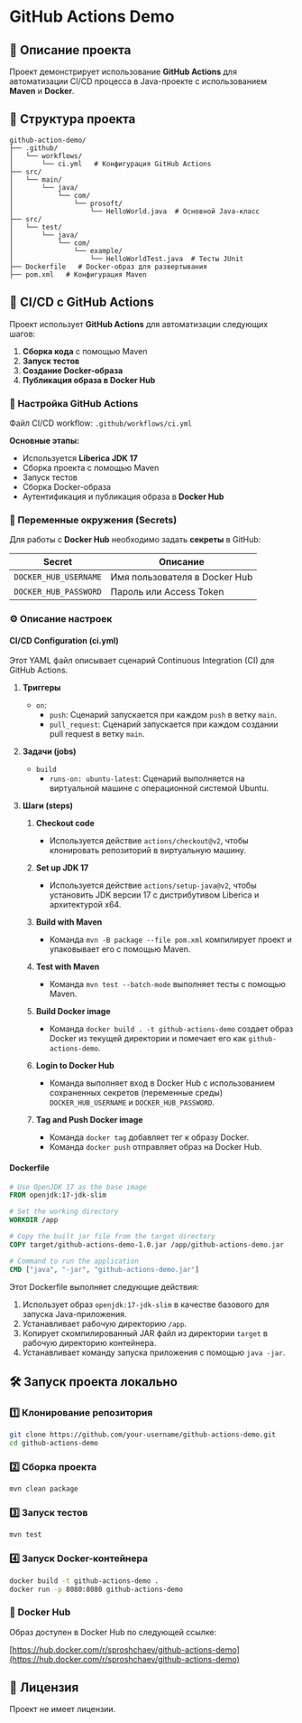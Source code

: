 # GitHub Actions Demo

## 📌 Описание проекта
Проект демонстрирует использование **GitHub Actions** для автоматизации CI/CD процесса в Java-проекте с использованием **Maven** и **Docker**.

## 📂 Структура проекта
```text
github-action-demo/
├── .github/
│   └── workflows/
│       └── ci.yml   # Конфигурация GitHub Actions
├── src/
│   └── main/
│       └── java/
│           └── com/
│               └── prosoft/
│                   └── HelloWorld.java  # Основной Java-класс
├── src/
│   └── test/
│       └── java/
│           └── com/
│               └── example/
│                   └── HelloWorldTest.java  # Тесты JUnit
├── Dockerfile   # Docker-образ для развертывания
├── pom.xml   # Конфигурация Maven
```

## 🚀 CI/CD с GitHub Actions
Проект использует **GitHub Actions** для автоматизации следующих шагов:

1. **Сборка кода** с помощью Maven
2. **Запуск тестов**
3. **Создание Docker-образа**
4. **Публикация образа в Docker Hub**

### 🔧 Настройка GitHub Actions
Файл CI/CD workflow: `.github/workflows/ci.yml`

**Основные этапы:**
- Используется **Liberica JDK 17**
- Сборка проекта с помощью Maven
- Запуск тестов
- Сборка Docker-образа
- Аутентификация и публикация образа в **Docker Hub**

### 🔑 Переменные окружения (Secrets)
Для работы с **Docker Hub** необходимо задать **секреты** в GitHub:

| Secret               | Описание                           |
|----------------------|----------------------------------|
| `DOCKER_HUB_USERNAME` | Имя пользователя в Docker Hub  |
| `DOCKER_HUB_PASSWORD` | Пароль или Access Token         |

### ⚙️ Описание настроек
#### CI/CD Configuration (ci.yml)
Этот YAML файл описывает сценарий Continuous Integration (CI) для GitHub Actions.

1. **Триггеры**
    - `on`:
        - `push`: Сценарий запускается при каждом `push` в ветку `main`.
        - `pull_request`: Сценарий запускается при каждом создании pull request в ветку `main`.

2. **Задачи (jobs)**
    - `build`
        - `runs-on: ubuntu-latest`: Сценарий выполняется на виртуальной машине с операционной системой Ubuntu.

3. **Шаги (steps)**
    1. **Checkout code**
        - Используется действие `actions/checkout@v2`, чтобы клонировать репозиторий в виртуальную машину.

    2. **Set up JDK 17**
        - Используется действие `actions/setup-java@v2`, чтобы установить JDK версии 17 с дистрибутивом Liberica и архитектурой x64.

    3. **Build with Maven**
        - Команда `mvn -B package --file pom.xml` компилирует проект и упаковывает его с помощью Maven.

    4. **Test with Maven**
        - Команда `mvn test --batch-mode` выполняет тесты с помощью Maven.

    5. **Build Docker image**
        - Команда `docker build . -t github-actions-demo` создает образ Docker из текущей директории и помечает его как `github-actions-demo`.

    6. **Login to Docker Hub**
        - Команда выполняет вход в Docker Hub с использованием сохраненных секретов (переменные среды) `DOCKER_HUB_USERNAME` и `DOCKER_HUB_PASSWORD`.

    7. **Tag and Push Docker image**
        - Команда `docker tag` добавляет тег к образу Docker.
        - Команда `docker push` отправляет образ на Docker Hub.

#### Dockerfile
```dockerfile
# Use OpenJDK 17 as the base image
FROM openjdk:17-jdk-slim

# Set the working directory
WORKDIR /app

# Copy the built jar file from the target directory
COPY target/github-actions-demo-1.0.jar /app/github-actions-demo.jar

# Command to run the application
CMD ["java", "-jar", "github-actions-demo.jar"]
```

Этот Dockerfile выполняет следующие действия:
1. Использует образ `openjdk:17-jdk-slim` в качестве базового для запуска Java-приложения.
2. Устанавливает рабочую директорию `/app`.
3. Копирует скомпилированный JAR файл из директории `target` в рабочую директорию контейнера.
4. Устанавливает команду запуска приложения с помощью `java -jar`.

## 🛠️ Запуск проекта локально
### 1️⃣ Клонирование репозитория
```sh
git clone https://github.com/your-username/github-actions-demo.git
cd github-actions-demo
```
### 2️⃣ Сборка проекта
```sh
mvn clean package
```
### 3️⃣ Запуск тестов
```sh
mvn test
```
### 4️⃣ Запуск Docker-контейнера
```sh
docker build -t github-actions-demo .
docker run -p 8080:8080 github-actions-demo
```

### 🐳 Docker Hub
Образ доступен в Docker Hub по следующей ссылке:

[https://hub.docker.com/r/sproshchaev/github-actions-demo](https://hub.docker.com/r/sproshchaev/github-actions-demo)

## 📜 Лицензия
Проект не имеет лицензии.
```